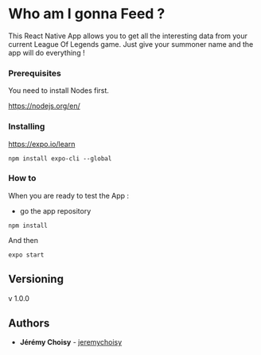 # Who am I gonna Feed ?

This React Native App allows you to get all the interesting data from your current League Of Legends game. Just give your summoner name and the app will do everything !

### Prerequisites

You need to install Nodes first.

https://nodejs.org/en/

### Installing

https://expo.io/learn

```
npm install expo-cli --global
```

### How to

When you are ready to test the App :

- go the app repository

```
npm install
```

And then

```
expo start
```

## Versioning

v 1.0.0

## Authors

* **Jérémy Choisy** - [jeremychoisy](https://github.com/PurpleBooth)
